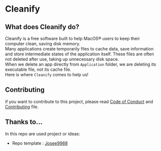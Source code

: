 # Cleanify

## What does Cleanify do?

Cleanify is a free software built to help MacOS&reg; users to keep their computer clean, saving disk memory. <br>
Many applications create temporarily files to cache data, save information and store intermediate states of the application itself. These files are often not deleted after use, taking up unnecessary disk space. <br>
When we delete an app directly from ```Application``` folder, we are deleting its executable file, not its cache file. <br>
Here is where ```Cleanify``` comes to help us!

## Contributing
if you want to contribute to this project, please read [Code of Conduct](https://github.com/NicholasPilotto/cleanify/blob/develop/CODE_OF_CONDUCT.md) and [Contributing](https://github.com/NicholasPilotto/cleanify/blob/develop/CONTRIBUTING.md) file.


## Thanks to...
In this repo are used project or ideas:
- Repo template : [Josee9988](https://github.com/Josee9988/project-template)